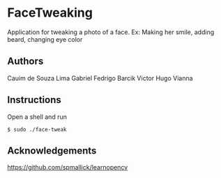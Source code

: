 # FaceTweaking


Application for tweaking a photo of a face. Ex: Making her smile, adding beard, changing eye color

## Authors

Cauim de Souza Lima
Gabriel Fedrigo Barcik
Victor Hugo Vianna

## Instructions

Open a shell and run
```
$ sudo ./face-tweak
```

## Acknowledgements

https://github.com/spmallick/learnopencv